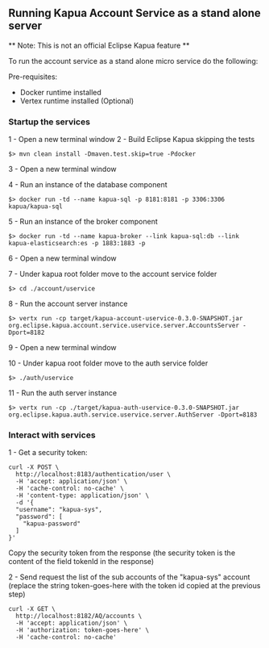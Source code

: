 ## Running Kapua Account Service as a stand alone server


** Note: This is not an official Eclipse Kapua feature **

To run the account service as a stand alone micro service do the following:

Pre-requisites:
- Docker runtime installed
- Vertex runtime installed (Optional)

### Startup the services

1 - Open a new terminal window
2 - Build Eclipse Kapua skipping the tests

```
$> mvn clean install -Dmaven.test.skip=true -Pdocker
```

3 - Open a new terminal window

4 - Run an instance of the database component

```
$> docker run -td --name kapua-sql -p 8181:8181 -p 3306:3306 kapua/kapua-sql
```

5 - Run an instance of the broker component

```
$> docker run -td --name kapua-broker --link kapua-sql:db --link kapua-elasticsearch:es -p 1883:1883 -p
```

6 - Open a new terminal window

7 - Under kapua root folder move to the account service folder

```
$> cd ./account/uservice
```

8 - Run the account server instance

```
$> vertx run -cp target/kapua-account-uservice-0.3.0-SNAPSHOT.jar org.eclipse.kapua.account.service.uservice.server.AccountsServer -Dport=8182
```

9 - Open a new terminal window

10 - Under kapua root folder move to the auth service folder

```
$> ./auth/uservice
```

11 - Run the auth server instance

```
$> vertx run -cp ./target/kapua-auth-uservice-0.3.0-SNAPSHOT.jar org.eclipse.kapua.auth.service.uservice.server.AuthServer -Dport=8183
```

### Interact with services

1 - Get a security token:

```
curl -X POST \
  http://localhost:8183/authentication/user \
  -H 'accept: application/json' \
  -H 'cache-control: no-cache' \
  -H 'content-type: application/json' \
  -d '{
  "username": "kapua-sys",
  "password": [
    "kapua-password"
  ]
}'
```

Copy the security token from the response (the security token is the content of the field tokenId in the response)

2 - Send request the list of the sub accounts of the "kapua-sys" account (replace the string token-goes-here with the token id copied at the previous step)

```
curl -X GET \
  http://localhost:8182/AQ/accounts \
  -H 'accept: application/json' \
  -H 'authorization: token-goes-here' \
  -H 'cache-control: no-cache'
```
